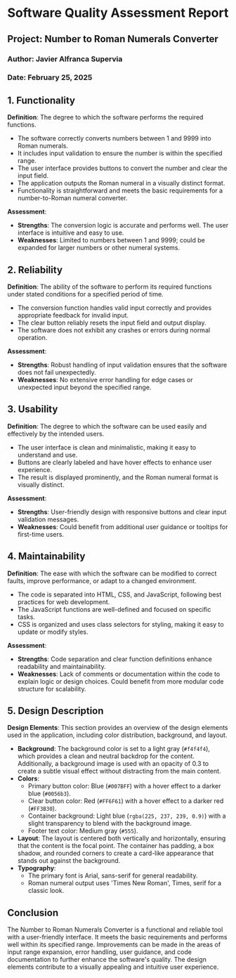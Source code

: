 # Software Quality Assessment Report

## Project: Number to Roman Numerals Converter
### Author: Javier Alfranca Supervia

### Date: February 25, 2025

## 1. Functionality
**Definition**: The degree to which the software performs the required functions.

- The software correctly converts numbers between 1 and 9999 into Roman numerals.
- It includes input validation to ensure the number is within the specified range.
- The user interface provides buttons to convert the number and clear the input field.
- The application outputs the Roman numeral in a visually distinct format.
- Functionality is straightforward and meets the basic requirements for a number-to-Roman numeral converter.

**Assessment**:
- **Strengths**: The conversion logic is accurate and performs well. The user interface is intuitive and easy to use.
- **Weaknesses**: Limited to numbers between 1 and 9999; could be expanded for larger numbers or other numeral systems.

## 2. Reliability
**Definition**: The ability of the software to perform its required functions under stated conditions for a specified period of time.

- The conversion function handles valid input correctly and provides appropriate feedback for invalid input.
- The clear button reliably resets the input field and output display.
- The software does not exhibit any crashes or errors during normal operation.

**Assessment**:
- **Strengths**: Robust handling of input validation ensures that the software does not fail unexpectedly.
- **Weaknesses**: No extensive error handling for edge cases or unexpected input beyond the specified range.

## 3. Usability
**Definition**: The degree to which the software can be used easily and effectively by the intended users.

- The user interface is clean and minimalistic, making it easy to understand and use.
- Buttons are clearly labeled and have hover effects to enhance user experience.
- The result is displayed prominently, and the Roman numeral format is visually distinct.

**Assessment**:
- **Strengths**: User-friendly design with responsive buttons and clear input validation messages.
- **Weaknesses**: Could benefit from additional user guidance or tooltips for first-time users.

## 4. Maintainability
**Definition**: The ease with which the software can be modified to correct faults, improve performance, or adapt to a changed environment.

- The code is separated into HTML, CSS, and JavaScript, following best practices for web development.
- The JavaScript functions are well-defined and focused on specific tasks.
- CSS is organized and uses class selectors for styling, making it easy to update or modify styles.

**Assessment**:
- **Strengths**: Code separation and clear function definitions enhance readability and maintainability.
- **Weaknesses**: Lack of comments or documentation within the code to explain logic or design choices. Could benefit from more modular code structure for scalability.

## 5. Design Description
**Design Elements**: This section provides an overview of the design elements used in the application, including color distribution, background, and layout.

- **Background**: The background color is set to a light gray (`#f4f4f4`), which provides a clean and neutral backdrop for the content. Additionally, a background image is used with an opacity of 0.3 to create a subtle visual effect without distracting from the main content.
- **Colors**: 
  - Primary button color: Blue (`#007BFF`) with a hover effect to a darker blue (`#0056b3`).
  - Clear button color: Red (`#FF6F61`) with a hover effect to a darker red (`#FF3B30`).
  - Container background: Light blue (`rgba(225, 237, 239, 0.9)`) with a slight transparency to blend with the background image.
  - Footer text color: Medium gray (`#555`).
- **Layout**: The layout is centered both vertically and horizontally, ensuring that the content is the focal point. The container has padding, a box shadow, and rounded corners to create a card-like appearance that stands out against the background.
- **Typography**: 
  - The primary font is Arial, sans-serif for general readability.
  - Roman numeral output uses 'Times New Roman', Times, serif for a classic look.

## Conclusion
The Number to Roman Numerals Converter is a functional and reliable tool with a user-friendly interface. It meets the basic requirements and performs well within its specified range. Improvements can be made in the areas of input range expansion, error handling, user guidance, and code documentation to further enhance the software's quality. The design elements contribute to a visually appealing and intuitive user experience.